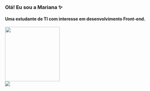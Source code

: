 ### Olá! Eu sou a Mariana :sparkles:
#### Uma estudante de TI com interesse em desenvolvimento Front-end.


 <div>
  <a href="https://github.com/marianagazaraki">
  <img height="180em" src="https://github-readme-stats.vercel.app/api?username=marianagazaraki&show_icons=true&theme=radical&include_all_commits=true&count_private=true"/>
</div>
<div> 
  <a href="https://instagram.com/marianagazaraki" target="_blank"><img src="https://img.shields.io/badge/-Instagram-%23E4405F?style=for-the-badge&logo=instagram&logoColor=white" target="_blank"></a> 
 </div>


